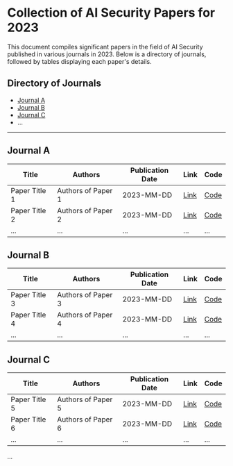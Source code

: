 # Collection of AI Security Papers for 2023

This document compiles significant papers in the field of AI Security published in various journals in 2023. Below is a directory of journals, followed by tables displaying each paper's details.

## Directory of Journals
- [Journal A](#journal-a)
- [Journal B](#journal-b)
- [Journal C](#journal-c)
- ...

---

## Journal A

| Title | Authors | Publication Date | Link | Code |
| ----- | ------- | ---------------- | ---- | ---- |
| Paper Title 1 | Authors of Paper 1 | 2023-MM-DD | [Link](link-to-paper-1) | [Code](link-to-code-1) |
| Paper Title 2 | Authors of Paper 2 | 2023-MM-DD | [Link](link-to-paper-2) | [Code](link-to-code-2) |
| ...   | ...     | ...              | ...  | ...  |

## Journal B

| Title | Authors | Publication Date | Link | Code |
| ----- | ------- | ---------------- | ---- | ---- |
| Paper Title 3 | Authors of Paper 3 | 2023-MM-DD | [Link](link-to-paper-3) | [Code](link-to-code-3) |
| Paper Title 4 | Authors of Paper 4 | 2023-MM-DD | [Link](link-to-paper-4) | [Code](link-to-code-4) |
| ...   | ...     | ...              | ...  | ...  |

## Journal C

| Title | Authors | Publication Date | Link | Code |
| ----- | ------- | ---------------- | ---- | ---- |
| Paper Title 5 | Authors of Paper 5 | 2023-MM-DD | [Link](link-to-paper-5) | [Code](link-to-code-5) |
| Paper Title 6 | Authors of Paper 6 | 2023-MM-DD | [Link](link-to-paper-6) | [Code](link-to-code-6) |
| ...   | ...     | ...              | ...  | ...  |

...

